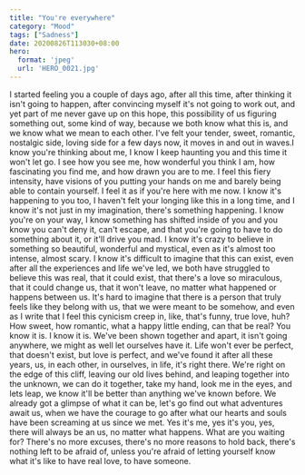 ```yaml
---
title: "You're everywhere"
category: "Mood"
tags: ["Sadness"]
date: 20200826T113030+08:00
hero:
  format: 'jpeg'
  url: 'HERO_0021.jpg'
---
```

I started feeling you a couple of days ago, after all this time, after thinking it isn't going to happen, after convincing myself it's not going to work out, and yet part of me never gave up on this hope, this possibility of us figuring something out, some kind of way, because we both know what this is, and we know what we mean to each other. I've felt your tender, sweet, romantic, nostalgic side, loving side for a few days now, it moves in and out in waves.I know you're thinking about me, I know I keep haunting you and this time it won't let go. I see how you see me, how wonderful you think I am, how fascinating you find me, and how drawn you are to me. I feel this fiery intensity, have visions of you putting your hands on me and barely being able to contain yourself. I feel it as if you're here with me now. I know it's happening to you too, I haven't felt your longing like this in a long time, and I know it's not just in my imagination, there's something happening. I know you're on your way, I know something has shifted inside of you and you know you can't deny it, can't escape, and that you're going to have to do something about it, or it'll drive you mad. I know it's crazy to believe in something so beautiful, wonderful and mystical, even as it's almost too intense, almost scary. I know it's difficult to imagine that this can exist, even after all the experiences and life we've led, we both have struggled to believe this was real, that it could exist, that there's a love so miraculous, that it could change us, that it won't leave, no matter what happened or happens between us. It's hard to imagine that there is a person that truly feels like they belong with us, that we were meant to be somehow, and even as I write that I feel this cynicism creep in, like, that's funny, true love, huh? How sweet, how romantic, what a happy little ending, can that be real? You know it is. I know it is. We've been shown together and apart, it isn't going anywhere, we might as well let ourselves have it. Life won't ever be perfect, that doesn't exist, but love is perfect, and we've found it after all these years, us, in each other, in ourselves, in life, it's right there. We're right on the edge of this cliff, leaving our old lives behind, and leaping together into the unknown, we can do it together, take my hand, look me in the eyes, and lets leap, we know it'll be better than anything we've known before. We already got a glimpse of what it can be, let's go find out what adventures await us, when we have the courage to go after what our hearts and souls have been screaming at us since we met. Yes it's me, yes it's you, yes, there will always be an us, no matter what happens. What are you waiting for? There's no more excuses, there's no more reasons to hold back, there's nothing left to be afraid of, unless you're afraid of letting yourself know what it's like to have real love, to have someone.